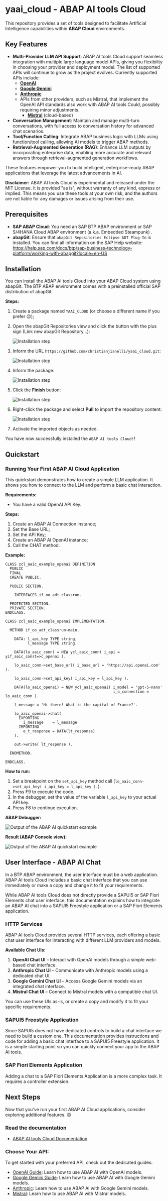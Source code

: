 # yaai_cloud - ABAP AI tools Cloud
This repository provides a set of tools designed to facilitate Artificial Intelligence capabilities within **ABAP Cloud** environments.

## Key Features
- **Multi-Provider LLM API Support**: ABAP AI tools Cloud support seamless integration with multiple large language model APIs, giving you flexibility in choosing your provider and deployment model. The list of supported APIs will continue to grow as the project evolves. Currently supported APIs include:
  - **[OpenAI](docs/openai/README.md)**
  - **[Google Gemini](docs/google/README.md)**
  - **[Anthropic](docs/anthropic/README.md)** 
  - APIs from other providers, such as Mistral, that implement the OpenAI API standards also work with ABAP AI tools Could, possibly requiring minor adjustments.
    - **[Mistral](docs/openai_compatible/mistral.md)** (cloud-based)
- **Conversation Management**: Maintain and manage multi-turn conversations, with full access to conversation history for advanced chat scenarios.
- **Tool/Function Calling**: Integrate ABAP business logic with LLMs using function/tool calling, allowing AI models to trigger ABAP methods.
- **Retrieval-Augmented Generation (RAG)**: Enhance LLM outputs by incorporating enterprise data, enabling more accurate and relevant answers through retrieval-augmented generation workflows.

These features empower you to build intelligent, enterprise-ready ABAP applications that leverage the latest advancements in AI.

  **Disclaimer:** ABAP AI tools Cloud is experimental and released under the MIT License. It is provided "as is", without warranty of any kind, express or implied. This means you use these tools at your own risk, and the authors are not liable for any damages or issues arising from their use.

## Prerequisites
 - **SAP ABAP Cloud**: You need an SAP BTP ABAP environment or SAP S/4HANA Cloud ABAP environment (a.k.a. Embedded Steampunk) .
 - **abapGit**: Ensure that `abapGit Repositories Eclipse ADT Plug-In` is installed. You can find all information on the SAP Help website: https://help.sap.com/docs/btp/sap-business-technology-platform/working-with-abapgit?locale=en-US

## Installation
You can install the ABAP AI tools Cloud into your ABAP Cloud system using abapGit. The BTP ABAP environment comes with a preinstalled official SAP distribution of abapGit.

**Steps:**
1. Create a package named `YAAI_CLOUD` (or choose a different name if you prefer 😉);
2. Open the abapGit Repositories view and click the button with the plus sign (Link new abapGit Repository...):

   ![Installation step](docs/images/install1.png)

4. Inform the URL `https://github.com/christianjianelli/yaai_cloud.git`:

   ![Installation step](docs/images/install2.png)

5. Inform the package:

   ![Installation step](docs/images/install3.png)

6. Click the **Finish** button:

   ![Installation step](docs/images/install4.png)

6. Right-click the package and select **Pull** to import the repository content:

   ![Installation step](docs/images/install5.png)

7. Activate the imported objects as needed.

You have now successfully installed the `ABAP AI tools Cloud!`!

## Quickstart

### Running Your First ABAP AI Cloud Application

This quickstart demonstrates how to create a simple LLM application. It shows you how to connect to the LLM and perform a basic chat interaction.

**Requirements:** 
*   You have a valid OpenAI API Key.

**Steps:**
1.  Create an ABAP AI Connection instance;
2.  Set the Base URL;
3.  Set the API Key;
4.  Create an ABAP AI OpenAI instance;
5.  Call the CHAT method.

**Example:**
```abap
CLASS zcl_aaic_example_openai DEFINITION
  PUBLIC
  FINAL
  CREATE PUBLIC.

  PUBLIC SECTION.

    INTERFACES if_oo_adt_classrun.

  PROTECTED SECTION.
  PRIVATE SECTION.
ENDCLASS.

CLASS zcl_aaic_example_openai IMPLEMENTATION.

  METHOD if_oo_adt_classrun~main.

    DATA: l_api_key TYPE string,
          l_message TYPE string.

    DATA(lo_aaic_conn) = NEW ycl_aaic_conn( i_api = yif_aaic_const=>c_openai ).

    lo_aaic_conn->set_base_url( i_base_url = 'https://api.openai.com' ).
    
    lo_aaic_conn->set_api_key( i_api_key = l_api_key ).

    DATA(lo_aaic_openai) = NEW ycl_aaic_openai( i_model = 'gpt-5-nano'
                                                i_o_connection = lo_aaic_conn ).

    l_message = 'Hi there! What is the capital of France?'.

    lo_aaic_openai->chat(
      EXPORTING
        i_message    = l_message
      IMPORTING
        e_t_response = DATA(lt_response)
    ).

    out->write( lt_response ).

  ENDMETHOD.

ENDCLASS.
``` 

**How to run:**
1. Set a breakpoint on the `set_api_key` method call (`lo_aaic_conn->set_api_key( i_api_key = l_api_key ).`).
2. Press F9 to execute the code.
3. In the debugger, set the value of the variable `l_api_key` to your actual API key.
4. Press F8 to continue execution.

**ABAP Debugger:**

![Output of the ABAP AI quickstart example](docs/images/quickstart1.png)

**Result (ABAP Console view):**

![Output of the ABAP AI quickstart example](docs/images/quickstart2.png)


## User Interface - ABAP AI Chat
In a BTP ABAP environment, the user interface must be a web application. ABAP AI tools Cloud includes a basic chat interface that you can use immediately or make a copy and change it to fit your requirements.

While ABAP AI tools Cloud does not directly provide a SAPUI5 or SAP Fiori Elements chat user interface, this documentation explains how to integrate an ABAP AI chat into a SAPUI5 Freestyle application or a SAP Fiori Elements application.

### HTTP Services
ABAP AI tools Cloud provides several HTTP services, each offering a basic chat user interface for interacting with different LLM providers and models.

**Available Chat UIs:**
1. **OpenAI Chat UI** – Interact with OpenAI models through a simple web-based chat interface.
2. **Anthropic Chat UI** – Communicate with Anthropic models using a dedicated chat UI.
3. **Google Gemini Chat UI** – Access Google Gemini models via an integrated chat interface.
4. **Mistral Chat UI** – Connect to Mistral models with a compatible chat UI.

You can use these UIs as-is, or create a copy and modify it to fit your specific requirements.

### SAPUI5 Freestyle Application
Since SAPUI5 does not have dedicated controls to build a chat interface we need to build a custom one. This documentation provides instructions and code for adding a basic chat interface to a SAPUI5 Freestyle application. It is a simple starting point so you can quickly connect your app to the ABAP AI tools.   

### SAP Fiori Elements Application
Adding a chat to a SAP Fiori Elements Application is a more complex task. It requires a controller extension. 


## Next Steps

  Now that you've run your first ABAP AI Cloud applications, consider exploring additional features. 😊

  ### Read the documentation

  - [ABAP AI tools Cloud Documentation](docs/README.md)

  ### Choose Your API:

  To get started with your preferred API, check out the dedicated guides:

  - [OpenAI Guide](docs/openai/README.md): Learn how to use ABAP AI with OpenAI models.
  - [Google Gemini Guide](docs/google/README.md): Learn how to use ABAP AI with Google Gemini models.
  - [Anthropic](docs/anthropic/README.md): Learn how to use ABAP AI with Google Gemini models.
  - [Mistral](docs/openai_compatible/mistral.md): Learn how to use ABAP AI with Mistral models.